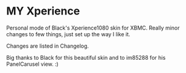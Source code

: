 MY Xperience
============

Personal mode of Black's Xperience1080 skin for XBMC.
Really minor changes to few things, just set up the way I like it.

Changes are listed in Changelog.

Big thanks to Black for this beautiful skin 
and to im85288 for his PanelCarusel view. :)

